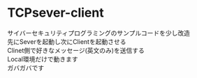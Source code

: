 # TCPsever-client
サイバーセキュリティプログラミングのサンプルコードを少し改造  
先にSeverを起動し次にClientを起動させる  
Clinet側で好きなメッセージ(英文のみ)を送信する  
Local環境だけで動きます  
ガバガバです
